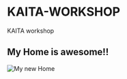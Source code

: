 # KAITA-WORKSHOP
KAITA workshop

## My Home is awesome!!
![My new Home](./public/images/_MG_1265.jpeg)